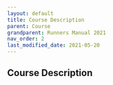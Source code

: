 ```yaml
---
layout: default
title: Course Description
parent: Course
grandparent: Runners Manual 2021
nav_order: 2
last_modified_date: 2021-05-20
---
```


## Course Description
